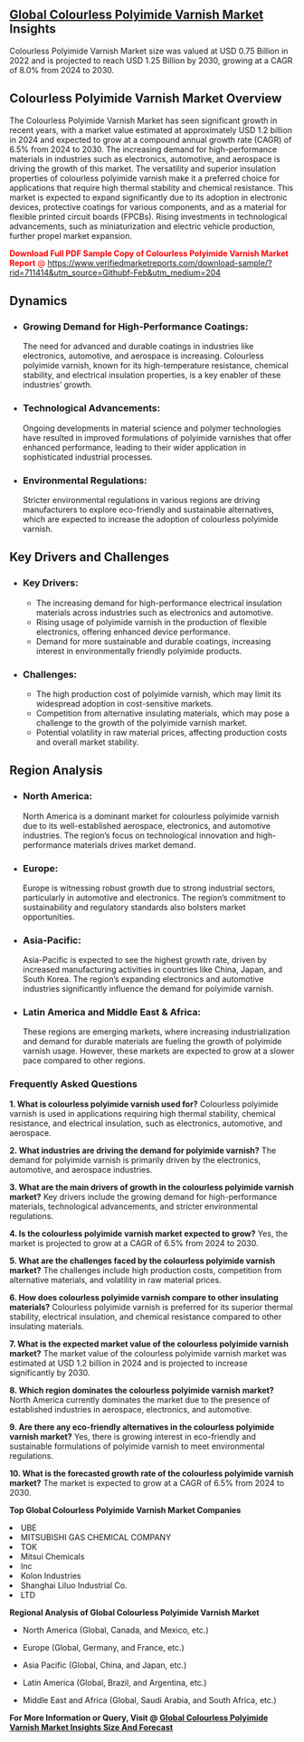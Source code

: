 <h2><a href="https://www.verifiedmarketreports.com/download-sample/?rid=711414&amp;utm_source=Githubf&amp;utm_medium=204" target="_blank">Global Colourless Polyimide Varnish Market</a> Insights</h2><p>Colourless Polyimide Varnish Market size was valued at USD 0.75 Billion in 2022 and is projected to reach USD 1.25 Billion by 2030, growing at a CAGR of 8.0% from 2024 to 2030.</p><p> <h2>Colourless Polyimide Varnish Market Overview</h2> <p>The Colourless Polyimide Varnish Market has seen significant growth in recent years, with a market value estimated at approximately USD 1.2 billion in 2024 and expected to grow at a compound annual growth rate (CAGR) of 6.5% from 2024 to 2030. The increasing demand for high-performance materials in industries such as electronics, automotive, and aerospace is driving the growth of this market. The versatility and superior insulation properties of colourless polyimide varnish make it a preferred choice for applications that require high thermal stability and chemical resistance. This market is expected to expand significantly due to its adoption in electronic devices, protective coatings for various components, and as a material for flexible printed circuit boards (FPCBs). Rising investments in technological advancements, such as miniaturization and electric vehicle production, further propel market expansion. <p><p><span class=""><span style="color: #ff0000;"><strong>Download Full PDF Sample Copy of Colourless Polyimide Varnish Market Report</strong> @ </span><a href="https://www.verifiedmarketreports.com/download-sample/?rid=711414&amp;utm_source=Githubf-Feb&amp;utm_medium=204" target="_blank">https://www.verifiedmarketreports.com/download-sample/?rid=711414&amp;utm_source=Githubf-Feb&amp;utm_medium=204</a></span></p></p> <h2>Dynamics</h2> <ul> <li><h3>Growing Demand for High-Performance Coatings:</h3> The need for advanced and durable coatings in industries like electronics, automotive, and aerospace is increasing. Colourless polyimide varnish, known for its high-temperature resistance, chemical stability, and electrical insulation properties, is a key enabler of these industries’ growth.</li> <li><h3>Technological Advancements:</h3> Ongoing developments in material science and polymer technologies have resulted in improved formulations of polyimide varnishes that offer enhanced performance, leading to their wider application in sophisticated industrial processes.</li> <li><h3>Environmental Regulations:</h3> Stricter environmental regulations in various regions are driving manufacturers to explore eco-friendly and sustainable alternatives, which are expected to increase the adoption of colourless polyimide varnish.</li> </ul> <h2>Key Drivers and Challenges</h2> <ul> <li><h3>Key Drivers:</h3> <ul> <li>The increasing demand for high-performance electrical insulation materials across industries such as electronics and automotive.</li> <li>Rising usage of polyimide varnish in the production of flexible electronics, offering enhanced device performance.</li> <li>Demand for more sustainable and durable coatings, increasing interest in environmentally friendly polyimide products.</li> </ul> </li> <li><h3>Challenges:</h3> <ul> <li>The high production cost of polyimide varnish, which may limit its widespread adoption in cost-sensitive markets.</li> <li>Competition from alternative insulating materials, which may pose a challenge to the growth of the polyimide varnish market.</li> <li>Potential volatility in raw material prices, affecting production costs and overall market stability.</li> </ul> </li> </ul> <h2>Region Analysis</h2> <ul> <li><h3>North America:</h3> North America is a dominant market for colourless polyimide varnish due to its well-established aerospace, electronics, and automotive industries. The region’s focus on technological innovation and high-performance materials drives market demand.</li> <li><h3>Europe:</h3> Europe is witnessing robust growth due to strong industrial sectors, particularly in automotive and electronics. The region’s commitment to sustainability and regulatory standards also bolsters market opportunities.</li> <li><h3>Asia-Pacific:</h3> Asia-Pacific is expected to see the highest growth rate, driven by increased manufacturing activities in countries like China, Japan, and South Korea. The region’s expanding electronics and automotive industries significantly influence the demand for polyimide varnish.</li> <li><h3>Latin America and Middle East & Africa:</h3> These regions are emerging markets, where increasing industrialization and demand for durable materials are fueling the growth of polyimide varnish usage. However, these markets are expected to grow at a slower pace compared to other regions.</li> </ul> <h3>Frequently Asked Questions</h3> <p><strong>1. What is colourless polyimide varnish used for?</strong> Colourless polyimide varnish is used in applications requiring high thermal stability, chemical resistance, and electrical insulation, such as electronics, automotive, and aerospace.</p> <p><strong>2. What industries are driving the demand for polyimide varnish?</strong> The demand for polyimide varnish is primarily driven by the electronics, automotive, and aerospace industries.</p> <p><strong>3. What are the main drivers of growth in the colourless polyimide varnish market?</strong> Key drivers include the growing demand for high-performance materials, technological advancements, and stricter environmental regulations.</p> <p><strong>4. Is the colourless polyimide varnish market expected to grow?</strong> Yes, the market is projected to grow at a CAGR of 6.5% from 2024 to 2030.</p> <p><strong>5. What are the challenges faced by the colourless polyimide varnish market?</strong> The challenges include high production costs, competition from alternative materials, and volatility in raw material prices.</p> <p><strong>6. How does colourless polyimide varnish compare to other insulating materials?</strong> Colourless polyimide varnish is preferred for its superior thermal stability, electrical insulation, and chemical resistance compared to other insulating materials.</p> <p><strong>7. What is the expected market value of the colourless polyimide varnish market?</strong> The market value of the colourless polyimide varnish market was estimated at USD 1.2 billion in 2024 and is projected to increase significantly by 2030.</p> <p><strong>8. Which region dominates the colourless polyimide varnish market?</strong> North America currently dominates the market due to the presence of established industries in aerospace, electronics, and automotive.</p> <p><strong>9. Are there any eco-friendly alternatives in the colourless polyimide varnish market?</strong> Yes, there is growing interest in eco-friendly and sustainable formulations of polyimide varnish to meet environmental regulations.</p> <p><strong>10. What is the forecasted growth rate of the colourless polyimide varnish market?</strong> The market is expected to grow at a CAGR of 6.5% from 2024 to 2030.</p> </p><p><strong>Top Global Colourless Polyimide Varnish Market Companies</strong></p><div data-test-id=""><p><li>UBE</li><li> MITSUBISHI GAS CHEMICAL COMPANY</li><li> TOK</li><li> Mitsui Chemicals</li><li> Inc</li><li> Kolon Industries</li><li> Shanghai Liluo Industrial Co.</li><li> LTD</li></p><div><strong>Regional Analysis of&nbsp;Global Colourless Polyimide Varnish Market</strong></div><ul><li dir="ltr"><p dir="ltr">North America&nbsp;(Global, Canada, and Mexico, etc.)</p></li><li dir="ltr"><p dir="ltr">Europe (Global, Germany, and France, etc.)</p></li><li dir="ltr"><p dir="ltr">Asia Pacific&nbsp;(Global, China, and Japan, etc.)</p></li><li dir="ltr"><p dir="ltr">Latin America&nbsp;(Global, Brazil, and Argentina, etc.)</p></li><li dir="ltr">Middle East and Africa&nbsp;(Global, Saudi Arabia, and South Africa, etc.)</li></ul><p><strong>For More Information or Query, Visit @&nbsp;</strong><strong><a href="https://www.verifiedmarketreports.com/product/colourless-polyimide-varnish-market/?utm_source=Githubf&amp;utm_medium=204" target="_blank">Global Colourless Polyimide Varnish Market Insights Size And Forecast</a></strong></p></div>
